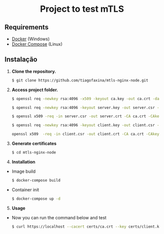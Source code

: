 <h1 align="center">
  Project to test mTLS
</h1>

## Requirements

- [Docker](https://www.docker.com/get-started) (Windows)
- [Docker Compose](https://docs.docker.com/compose/install/) (Linux)

## Instalação

1.  **Clone the repository.**

    ```bash
    $ git clone https://github.com/tiagofaxina/mtls-nginx-node.git
    ```

2.  **Access project folder.**

    ```bash
    $ openssl req -newkey rsa:4096 -x509 -keyout ca.key -out ca.crt -days 30 -nodes -subj "//CN=my_ca"
    ```
    ```bash
    $ openssl req -newkey rsa:4096 -keyout server.key -out server.csr -nodes -days 30 -subj "//CN=localhost"
    ```
    ```bash
    $ openssl x509 -req -in server.csr -out server.crt -CA ca.crt -CAkey ca.key -CAcreateserial -days 30
    ```
    ```bash
    $ openssl req -newkey rsa:4096 -keyout client.key -out client.csr -nodes -days 30 -subj "//CN=client"
    ```
    ```bash
    openssl x509  -req -in client.csr -out client.crt -CA ca.crt -CAkey ca.key -CAcreateserial -days 30
    ```

3.  **Generate certificates**

    ```bash
    $ cd mtls-nginx-node
    ```

4.  **Installation**

  - Image build
    ```bash
    $ docker-compose build
    ```
  - Container init
    ```bash
    $ docker-compose up -d
    ```
5. **Usage**
  - Now you can run the command below and test
    ```bash
    $ curl https://localhost --cacert certs/ca.crt --key certs/client.key --cert certs/client.crt
    ```
